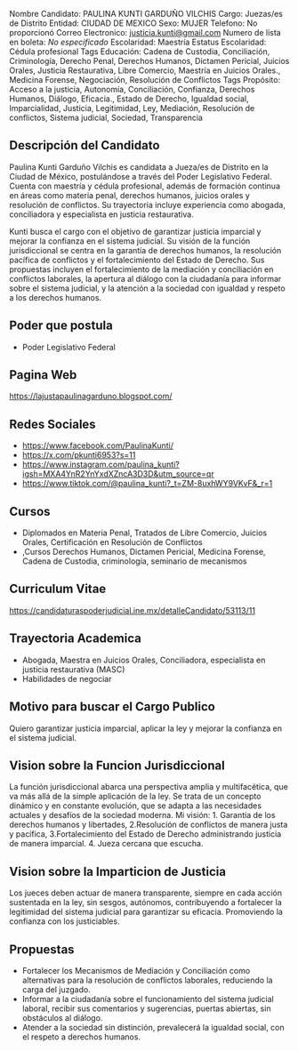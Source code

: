 Nombre Candidato: PAULINA KUNTI GARDUÑO VILCHIS
Cargo: Juezas/es de Distrito
Entidad: CIUDAD DE MEXICO
Sexo: MUJER
Telefono: No proporcionó
Correo Electronico: justicia.kunti@gmail.com
Numero de lista en boleta: *No especificado*
Escolaridad: Maestría
Estatus Escolaridad: Cédula profesional
Tags Educación: Cadena de Custodia, Conciliación, Criminología, Derecho Penal, Derechos Humanos, Dictamen Pericial, Juicios Orales, Justicia Restaurativa, Libre Comercio, Maestría en Juicios Orales., Medicina Forense, Negociación, Resolución de Conflictos
Tags Propósito: Acceso a la justicia, Autonomía, Conciliación, Confianza, Derechos Humanos, Diálogo, Eficacia., Estado de Derecho, Igualdad social, Imparcialidad, Justicia, Legitimidad, Ley, Mediación, Resolución de conflictos, Sistema judicial, Sociedad, Transparencia


## Descripción del Candidato 

Paulina Kunti Garduño Vilchis es candidata a Jueza/es de Distrito en la Ciudad de México, postulándose a través del Poder Legislativo Federal. Cuenta con maestría y cédula profesional, además de formación continua en áreas como materia penal, derechos humanos, juicios orales y resolución de conflictos. Su trayectoria incluye experiencia como abogada, conciliadora y especialista en justicia restaurativa.

Kunti busca el cargo con el objetivo de garantizar justicia imparcial y mejorar la confianza en el sistema judicial. Su visión de la función jurisdiccional se centra en la garantía de derechos humanos, la resolución pacífica de conflictos y el fortalecimiento del Estado de Derecho. Sus propuestas incluyen el fortalecimiento de la mediación y conciliación en conflictos laborales, la apertura al diálogo con la ciudadanía para informar sobre el sistema judicial, y la atención a la sociedad con igualdad y respeto a los derechos humanos.


## Poder que postula

- Poder Legislativo Federal


## Pagina Web

https://lajustapaulinagarduno.blogspot.com/


## Redes Sociales

- https://www.facebook.com/PaulinaKunti/
- https://x.com/pkunti6953?s=11
- https://www.instagram.com/paulina_kunti?igsh=MXA4YnR2YnYxdXZncA3D3D&utm_source=qr
- https://www.tiktok.com/@paulina_kunti?_t=ZM-8uxhWY9VKvF&_r=1


## Cursos

- Diplomados en Materia Penal, Tratados de Libre Comercio, Juicios Orales, Certificación en Resolución de Conflictos
- ,Cursos Derechos Humanos, Dictamen Pericial, Medicina Forense, Cadena de Custodia, criminología, seminario de mecanismos


## Curriculum Vitae

https://candidaturaspoderjudicial.ine.mx/detalleCandidato/53113/11


## Trayectoria Academica

- Abogada, Maestra en Juicios Orales, Conciliadora, especialista en justicia restaurativa (MASC)
- Habilidades de negociar


## Motivo para buscar el Cargo Publico

Quiero garantizar justicia imparcial, aplicar la ley y mejorar la confianza en el sistema judicial.


## Vision sobre la Funcion Jurisdiccional

La función jurisdiccional abarca una perspectiva amplia y multifacética, que va más allá de la simple aplicación de la ley. Se trata de un concepto dinámico y en constante evolución, que se adapta a las necesidades actuales y desafíos de la sociedad moderna. Mi visión: 1. Garantía de los derechos humanos y libertades, 2.Resolución de conflictos de manera justa y pacífica, 3.Fortalecimiento del Estado de Derecho administrando justicia de manera imparcial. 4. Jueza cercana que escucha.


## Vision sobre la Imparticion de Justicia

Los jueces deben actuar de manera transparente, siempre en cada acción sustentada en la ley, sin sesgos, autónomos, contribuyendo a fortalecer la legitimidad del sistema judicial para garantizar su eficacia. Promoviendo la confianza con los justiciables.


## Propuestas

- Fortalecer los Mecanismos de Mediación y Conciliación como alternativas para la resolución de conflictos laborales, reduciendo la carga del juzgado.
- Informar a la ciudadanía sobre el funcionamiento del sistema judicial laboral, recibir sus comentarios y sugerencias, puertas abiertas, sin obstáculos al diálogo.
- Atender a la sociedad sin distinción, prevalecerá la igualdad social, con el respeto a derechos humanos.

